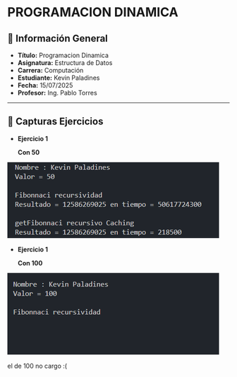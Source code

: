 # PROGRAMACION DINAMICA

## 📌 Información General

- **Título:** Programacion Dinamica
- **Asignatura:** Estructura de Datos
- **Carrera:** Computación
- **Estudiante:** Kevin Paladines
- **Fecha:** 15/07/2025
- **Profesor:** Ing. Pablo Torres

---

## 📌 Capturas Ejercicios

- **Ejercicio 1**

    **Con 50**

![alt text](image.png)

- **Ejercicio 1**

    **Con 100**

![alt text](image-1.png)

el de 100 no cargo :(